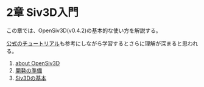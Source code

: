 # 2章 Siv3D入門

この章では、OpenSiv3D(v0.4.2)の基本的な使い方を解説する。

[公式のチュートリアル](https://siv3d.github.io/ja-jp/tutorial/basic/)も参考にしながら学習するとさらに理解が深まると思われる。

1. [about OpenSiv3D](./1)
2. [開発の準備](./2)
3. [Siv3Dの基本](./3)
